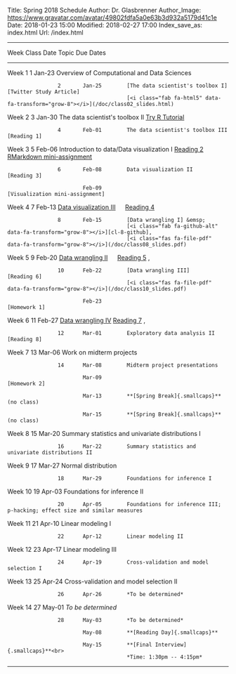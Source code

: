 Title: Spring 2018 Schedule
Author: Dr. Glasbrenner
Author_Image: https://www.gravatar.com/avatar/49802fdfa5a0e63b3d932a5179d41c1e
Date: 2018-01-23 15:00
Modified: 2018-02-27 17:00
Index_save_as: index.html
Url: /index.html

-----------------------------------------------------------------------------------------------------------------------------------------------------------------
Week                Class   Date          Topic                                                                                   Due Dates
------------------- ------- ------------- --------------------------------------------------------------------------------------- -------------------------------
Week 1              1       Jan-23        Overview of Computational and Data Sciences

                    2       Jan-25        [The data scientist's toolbox I]                                                        [Twitter Study Article]
                                          [<i class="fab fa-html5" data-fa-transform="grow-8"></i>](/doc/class02_slides.html)

Week 2              3       Jan-30        The data scientist's toolbox II                                                         [Try R Tutorial]

                    4       Feb-01        The data scientist's toolbox III                                                        [Reading 1]

Week 3              5       Feb-06        Introduction to data/Data visualization I                                               [Reading 2]<br>
                                                                                                                                  [RMarkdown mini-assignment]

                    6       Feb-08        Data visualization II                                                                   [Reading 3]
                    
                            Feb-09                                                                                                [Visualization mini-assignment]

Week 4              7       Feb-13        [Data visualization III] &emsp;                                                         [Reading 4]
                                          [<i class="fas fa-file-pdf" data-fa-transform="grow-8"></i>](/doc/class07_slides.pdf)

                    8       Feb-15        [Data wrangling I] &emsp;
                                          [<i class="fab fa-github-alt" data-fa-transform="grow-8"></i>][cl-8-github], 
                                          [<i class="fas fa-file-pdf" data-fa-transform="grow-8"></i>](/doc/class08_slides.pdf)

Week 5              9       Feb-20        [Data wrangling II] &emsp;                                                              [Reading 5]
                                          [<i class="fab fa-github-alt" data-fa-transform="grow-8"></i>][cl-8-github], 
                                          [<i class="fas fa-file-pdf" data-fa-transform="grow-8"></i>](/doc/class09_slides.pdf)

                    10      Feb-22        [Data wrangling III]                                                                    [Reading 6]
                                          [<i class="fas fa-file-pdf" data-fa-transform="grow-8"></i>](/doc/class10_slides.pdf)
                    
                            Feb-23                                                                                                [Homework 1]

Week 6              11      Feb-27        [Data wrangling IV]                                                                     [Reading 7]
                                          [<i class="fab fa-github-alt" data-fa-transform="grow-8"></i>][cl-11-github], 
                                          [<i class="fas fa-file-pdf" data-fa-transform="grow-8"></i>](/doc/class11_slides.pdf)

                    12      Mar-01        Exploratory data analysis II                                                            [Reading 8]

Week 7              13      Mar-06        Work on midterm projects

                    14      Mar-08        Midterm project presentations

                            Mar-09                                                                                                [Homework 2]

                            Mar-13        **[Spring Break]{.smallcaps}** (no class)

                            Mar-15        **[Spring Break]{.smallcaps}** (no class)

Week 8              15      Mar-20        Summary statistics and univariate distributions I

                    16      Mar-22        Summary statistics and univariate distributions II

Week 9              17      Mar-27        Normal distribution

                    18      Mar-29        Foundations for inference I

Week 10             19      Apr-03        Foundations for inference II

                    20      Apr-05        Foundations for inference III; p-hacking; effect size and similar measures

Week 11             21      Apr-10        Linear modeling I

                    22      Apr-12        Linear modeling II

Week 12             23      Apr-17        Linear modeling III

                    24      Apr-19        Cross-validation and model selection I

Week 13             25      Apr-24        Cross-validation and model selection II

                    26      Apr-26        *To be determined*

Week 14             27      May-01        *To be determined*

                    28      May-03        *To be determined*

                            May-08        **[Reading Day]{.smallcaps}**

                            May-15        **[Final Interview]{.smallcaps}**<br>
                                          *Time: 1:30pm -- 4:15pm*
-----------------------------------------------------------------------------------------------------------------------------------------------------------------

[Reading 1]:                      /assignments/reading-1/
[Reading 2]:                      /assignments/reading-2/
[Reading 3]:                      /assignments/reading-3/
[Reading 4]:                      /assignments/reading-4/
[Reading 5]:                      /assignments/reading-5/
[Reading 6]:                      /assignments/reading-6/
[Reading 7]:                      /assignments/reading-7/
[Reading 8]:                      /assignments/reading-8/
[Homework 1]:                     /assignments/homework-1/
[Homework 2]:                     /assignments/homework-2/
[Try R Tutorial]:                 /assignments/try-r-tutorial-mini-assignment/
[Twitter Study Article]:          /assignments/introductions-and-twitter-election-mini-assignment/
[RMarkdown mini-assignment]:      /assignments/rmarkdown-mini-assignment/
[Visualization mini-assignment]:  /assignments/visualization-mini-assignment/
[The data scientist's toolbox I]: /materials/class-2/ 
[Data visualization III]:         /materials/class-7/
[Data wrangling I]:               /materials/class-8/
[Data wrangling II]:              /materials/class-9/
[Data wrangling III]:             /materials/class-10/
[Data wrangling IV]:              /materials/class-11/
[cl-8-github]:                    https://classroom.github.com/a/xku1H3sP
[cl-11-github]:                   https://masoncds101.slack.com/archives/C8WQJ0GTB/p1519755978000359

